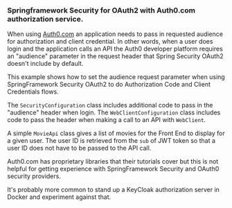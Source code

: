 ### Springframework Security for OAuth2 with Auth0.com authorization service. 

When using [Auth0.com](https://auth0.com) an application needs to pass in requested audience for authorization and client credential. In other words, when a user does login and the application calls an API the Auth0 developer platform requires an "audience" parameter in the request header that Spring Security OAuth2 doesn't include by default.

This example shows how to set the audience request parameter when using SpringFramework Security OAuth2 to do Authorization Code and Client Credentials flows. 

The `SecurityConfiguration` class includes additional code to pass in the "audience" header when login. The `WebClientConfiguration` class includes code to pass the header when making a call to an API with `WebClient`.

A simple `MovieApi` class gives a list of movies for the Front End to display for a given user. The user ID is retrieved from the `sub` of JWT token so that a user ID does not have to be passed to the API call.

Auth0.com has proprietary libraries that their tutorials cover but this is not helpful for getting experience with SpringFramework Security and OAuth0 security providers.

It's probably more common to stand up a KeyCloak authorization server in Docker and experiment against that.

